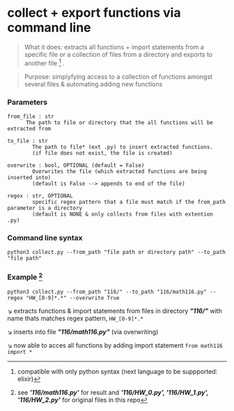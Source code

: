 # collect + export functions via command line

> What it does: extracts all functions + import statements from a specific file or a collection of files from a directory and exports to another file [^1] . 

> Purpose: simplyfying access to a collection of functions amongst several files & automating adding new functions


[^1]: compatible with only python syntax (next language to be suppported: elixir)


### Parameters
```
from_file : str
      The path to file or directory that the all functions will be extracted from

to_file : str
        The path to file* (ext .py) to insert extracted functions.
        (if file does not exist, the file is created)

overwrite : bool, OPTIONAL (default = False)
        Overwrites the file (which extracted functions are being inserted into)
        (default is False --> appends to end of the file)

regex : str, OPTIONAL
        specific regex pattern that a file must match if the from_path parameter is a directory
        (default is NONE & only collects from files with extention .py)
```
### Command line syntax
    python3 collect.py --from_path "file path or directory path" --to_path "file path"

### Example [^2]
    python3 collect.py --from_path "116/" --to_path "116/math116.py" --regex "HW_[0-9]*.*" --overwrite True

:arrow_lower_right: extracts functions & import statements from files in directory ***"116/"*** with name thats matches regex pattern, `HW_[0-9]*.*`

:arrow_lower_right: inserts into file ***"116/math116.py"*** (via overwriting)

:arrow_lower_right: now able to acces all functions by adding import statement `from math116 import *`

[^2]: see ***'116/math116.py'*** for result and ***'116/HW_0.py', '116/HW_1.py', '116/HW_2.py'*** for original files in this repo




